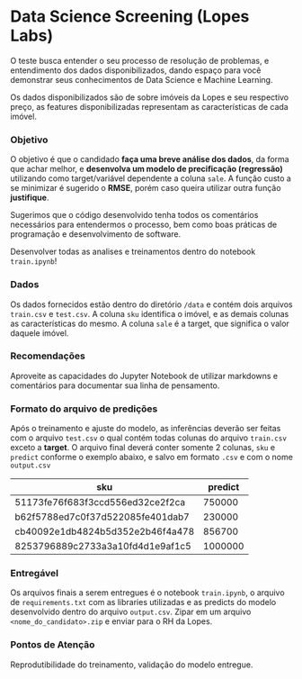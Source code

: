 
# Data Science Screening (Lopes Labs)

O teste busca entender o seu processo de resolução de problemas, e entendimento dos dados disponibilizados, dando espaço para você demonstrar seus conhecimentos de Data Science e Machine Learning.

Os dados disponibilizados são de sobre imóveis da Lopes e seu respectivo preço, as features disponibilizadas representam as características de cada imóvel.

### Objetivo
O objetivo é que o candidado **faça uma breve análise dos dados**, da forma que achar melhor, e **desenvolva um modelo de precificação (regressão)** utilizando como target/variável dependente a coluna `sale`. A função custo a se minimizar é sugerido o **RMSE**, porém caso queira utilizar outra função **justifique**.

Sugerimos que o código desenvolvido tenha todos os comentários necessários para entendermos o processo, bem como boas práticas de programação e desenvolvimento de software.

Desenvolver todas as analises e treinamentos dentro do notebook `train.ipynb`!

### Dados
Os dados fornecidos estão dentro do diretório `/data` e contém dois arquivos `train.csv` e `test.csv`. A coluna `sku` identifica o imóvel, e as demais colunas as características do mesmo. A coluna `sale` é a target, que significa o valor daquele imóvel.
### Recomendações
Aproveite as capacidades do Jupyter Notebook de utilizar markdowns e comentários para documentar sua linha de pensamento.

### Formato do arquivo de predições
Após o treinamento e ajuste do modelo, as inferências deverão ser feitas com o arquivo `test.csv` o qual contém todas colunas do arquivo `train.csv` exceto a **target**. O arquivo final deverá conter somente 2 colunas, `sku` e `predict` conforme o exemplo abaixo, e salvo em formato `.csv` e com o nome `output.csv`

| sku | predict |
|---|---|
| 51173fe76f683f3ccd556ed32ce2f2ca | 750000 |
| b62f5788ed7c0f37d522085fe401dab7 | 230000 |
| cb40092e1db4824b5d352e2b46f4a478 | 856700 |
| 8253796889c2733a3a10fd4d1e9af1c5 | 1000000 |

### Entregável

Os arquivos finais a serem entregues é o notebook `train.ipynb`, o arquivo de `requirements.txt` com as libraries utilizadas e as predicts do modelo desenvolvido dentro do arquivo `output.csv`.
Zipar em um arquivo `<nome_do_candidato>.zip` e enviar para o RH da Lopes.


### Pontos de Atenção
Reprodutibilidade do treinamento, validação do modelo entregue.